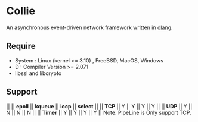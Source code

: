 # Collie
An asynchronous event-driven network framework written in [dlang](http://dlang.org/).

## Require
- System : Linux (kernel >= 3.10) , FreeBSD, MacOS, Windows
- D : Compiler Version >= 2.071
- libssl and libcrypto

##  Support

  || || __epoll__ || __kqueue__ || __iocp__ || __select__ ||
  || __TCP__ || Y || Y || Y || Y ||
  || __UDP__ || Y || N || N || N ||
  || __Timer__ || Y || Y || Y || Y ||
        Note: PipeLine is Only support TCP.
